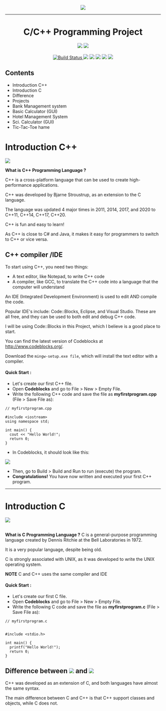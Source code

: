 <p align="center">
<img src="https://encrypted-tbn0.gstatic.com/images?q=tbn:ANd9GcTe0pGXQAzUCoXwY0_LlQ4z-fyMt0IbYAqZgAXIv3hvSltWh8vRL-Uv79k&s=10">
</p>

<hr>
<h1 align="center">
 C/C++ Programming Project
</h1>

<p align="center">
<img src="https://img.shields.io/badge/C%2B%2B-00599C?style=for-the-badge&logo=c%2B%2B&logoColor=white">
<img src="https://img.shields.io/badge/C-00599C?style=for-the-badge&logo=c&logoColor=white"><br><br>
<a href="#">
<img src="https://travis-ci.org/github/github.svg" alt="Build Status">
</a>
  <img src="https://img.shields.io/github/license/The-Young-Programmer/C-CPP-Programming-Project?logo=gnu">
<img src="https://img.shields.io/github/stars/The-Young-Programmer/C-CPP-Programming-Project?logo=github">
<img src="https://img.shields.io/github/issues/The-Young-Programmer/C-CPP-Programming-Project?logo=github">
<img src="https://komarev.com/ghpvc/?username=C-CPP-Programming-Project&label=Visitors&color=0e75b6&style=flat"/> 
<a href="https://github.com/The-Young-Programmer/C-CPP-Programming-Project/issues">
<img src="https://img.shields.io/badge/contributions-welcome-brightgreen.svg?style=flat">
</a>
</p>


## Contents

- Introduction C++
- Introduction C
- Difference
- Projects
- Bank Management system 
- Basic Calculator (GUI)
- Hotel Management System
- Sci. Calculator (GUI)
- Tic-Tac-Toe hame






<h1>Introduction C++</h1>

<img src="https://img.shields.io/badge/C%2B%2B-00599C?style=for-the-badge&logo=c%2B%2B&logoColor=white">
<p><b>What is C++ Programming Language ?</b>

C++ is a cross-platform language that can be used to create high-performance applications.

 C++ was developed by Bjarne Stroustrup, as an extension to the C language.

The language was updated 4 major times in 2011, 2014, 2017, and 2020 to C++11, C++14, C++17, C++20.

C++ is fun and easy to learn!

As C++ is close to C# and Java, it makes it easy for programmers to switch to C++ or vice versa.
 </p>

<h2> C++ compiler /IDE </h2>

<p>
To start using C++, you need two things:

- A text editor, like Notepad, to write C++ code
- A compiler, like GCC, to translate the C++ code into a language that the computer will understand

An IDE (Integrated Development Environment) is used to edit AND compile the code.

Popular IDE's include:
 Code::Blocks, Eclipse, and Visual Studio.
 These are all free, and they can be used to both edit and debug C++ code.

I will be using Code::Blocks in this Project, which I believe is a good place to start.

You can find the latest version of Codeblocks at http://www.codeblocks.org/. 

Download the `mingw-setup.exe file`, which will install the text editor with a compiler.
</p>

<h4> Quick Start :</h4>

<p>

- Let's create our first C++ file.
- Open **Codeblocks** and go to File > New > Empty File.
- Write the following C++ code and save the file as **myfirstprogram.cpp** (File > Save File as):


```
// myfirstprogram.cpp

#include <iostream>
using namespace std;

int main() {
  cout << "Hello World!";
  return 0;
}
```


- In Codeblocks, it should look like this:

<img src="https://www.w3schools.com/cpp/codeblocks2.png">


- Then, go to Build > Build and Run to run (execute) the program. 
- **Congratulations!** You have now written and executed your first C++ program.

</p>

<hr>
<h1>Introduction C</h1>

<img src="https://img.shields.io/badge/C-00599C?style=for-the-badge&logo=c&logoColor=white"><br><br>

<p><b>What is C Programming Language ?</b>
C is a general-purpose programming language created by Dennis Ritchie at the Bell Laboratories in 1972.

It is a very popular language, despite being old.

C is strongly associated with UNIX, as it was developed to write the UNIX operating system.

**NOTE**
C and C++ uses the same compiler and IDE
</p>

<h4> Quick Start :</h4>

<p>

- Let's create our first C file.
- Open **Codeblocks** and go to File > New > Empty File.
- Write the following C code and save the file as **myfirstprogram.c** (File > Save File as):

```
// myfirstprogram.c


#include <stdio.h>

int main() {
  printf("Hello World!");
  return 0;
}
```

## Difference between <img src="https://img.shields.io/badge/C-00599C?style=for-the-badge&logo=c&logoColor=white"> and <img src="https://img.shields.io/badge/C%2B%2B-00599C?style=for-the-badge&logo=c%2B%2B&logoColor=white">

C++ was developed as an extension of C, and both languages have almost the same syntax.

The main difference between C and C++ is that C++ support classes and objects, while C does not.





